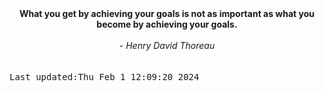 
<div align="center"><b><span>What you get by achieving your goals is not as important as what you become by achieving your goals.</span></b><br><br><i> - Henry David Thoreau</i></div>
<br><br><kbd>Last updated:Thu Feb  1 12:09:20 2024</kbd>